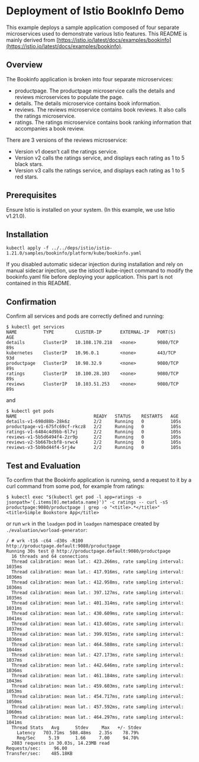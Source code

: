 # Deployment of Istio BookInfo Demo

This example deploys a sample application composed of four separate microservices used to demonstrate various Istio features.
This README is mainly derived from [https://istio.io/latest/docs/examples/bookinfo](https://istio.io/latest/docs/examples/bookinfo).

## Overview

The Bookinfo application is broken into four separate microservices:

- productpage. The productpage microservice calls the details and reviews microservices to populate the page.
- details. The details microservice contains book information.
- reviews. The reviews microservice contains book reviews. It also calls the ratings microservice.
- ratings. The ratings microservice contains book ranking information that accompanies a book review.

There are 3 versions of the reviews microservice:

- Version v1 doesn’t call the ratings service.
- Version v2 calls the ratings service, and displays each rating as 1 to 5 black stars.
- Version v3 calls the ratings service, and displays each rating as 1 to 5 red stars.

## Prerequisites

Ensure Istio is installed on your system. 
(In this example, we use Istio v1.21.0).

## Installation

```text
kubectl apply -f ../../deps/istio/istio-1.21.0/samples/bookinfo/platform/kube/bookinfo.yaml
```

If you disabled automatic sidecar injection during installation and rely on manual sidecar injection, use the istioctl kube-inject command to modify the bookinfo.yaml file before deploying your application.
This part is not contained in this README.

## Confirmation

Confirm all services and pods are correctly defined and running:

```text
$ kubectl get services
NAME          TYPE        CLUSTER-IP       EXTERNAL-IP   PORT(S)    AGE
details       ClusterIP   10.108.170.218   <none>        9080/TCP   89s
kubernetes    ClusterIP   10.96.0.1        <none>        443/TCP    93d
productpage   ClusterIP   10.98.32.9       <none>        9080/TCP   89s
ratings       ClusterIP   10.100.28.103    <none>        9080/TCP   89s
reviews       ClusterIP   10.103.51.253    <none>        9080/TCP   89s
```

and

```text
$ kubectl get pods
NAME                             READY   STATUS    RESTARTS   AGE
details-v1-698d88b-28k6z         2/2     Running   0          105s
productpage-v1-675fc69cf-rkcz8   2/2     Running   0          105s
ratings-v1-6484c4d9bb-6l7vj      2/2     Running   0          105s
reviews-v1-5b5d6494f4-2zr9p      2/2     Running   0          105s
reviews-v2-5b667bcbf8-srwc4      2/2     Running   0          105s
reviews-v3-5b9bd44f4-5rj4w       2/2     Running   0          105s
```

## Test and Evaluation

To confirm that the Bookinfo application is running, send a request to it by a curl command from some pod, for example from ratings:

```text
$ kubectl exec "$(kubectl get pod -l app=ratings -o jsonpath='{.items[0].metadata.name}')" -c ratings -- curl -sS productpage:9080/productpage | grep -o "<title>.*</title>"
<title>Simple Bookstore App</title>
```

or run `wrk` in the `loadgen` pod in `loadgen` namespace created by `./evaluation/worload-generator`:

```text
/ # wrk -t16 -c64 -d30s -R100 http://productpage.default:9080/productpage
Running 30s test @ http://productpage.default:9080/productpage
  16 threads and 64 connections
  Thread calibration: mean lat.: 423.266ms, rate sampling interval: 1035ms
  Thread calibration: mean lat.: 417.916ms, rate sampling interval: 1036ms
  Thread calibration: mean lat.: 412.958ms, rate sampling interval: 1036ms
  Thread calibration: mean lat.: 397.127ms, rate sampling interval: 1035ms
  Thread calibration: mean lat.: 401.314ms, rate sampling interval: 1031ms
  Thread calibration: mean lat.: 430.609ms, rate sampling interval: 1041ms
  Thread calibration: mean lat.: 413.601ms, rate sampling interval: 1037ms
  Thread calibration: mean lat.: 399.915ms, rate sampling interval: 1036ms
  Thread calibration: mean lat.: 464.588ms, rate sampling interval: 1044ms
  Thread calibration: mean lat.: 427.173ms, rate sampling interval: 1037ms
  Thread calibration: mean lat.: 442.646ms, rate sampling interval: 1036ms
  Thread calibration: mean lat.: 461.184ms, rate sampling interval: 1043ms
  Thread calibration: mean lat.: 459.603ms, rate sampling interval: 1053ms
  Thread calibration: mean lat.: 454.717ms, rate sampling interval: 1050ms
  Thread calibration: mean lat.: 457.592ms, rate sampling interval: 1060ms
  Thread calibration: mean lat.: 464.297ms, rate sampling interval: 1041ms
  Thread Stats   Avg      Stdev     Max   +/- Stdev
    Latency   703.71ms  508.48ms   2.35s    78.79%
    Req/Sec     5.19      1.66     7.00     94.70%
  2883 requests in 30.03s, 14.23MB read
Requests/sec:     96.00
Transfer/sec:    485.18KB
```